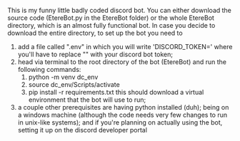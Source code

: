 This is my funny little badly coded discord bot. You can either download the source code (EtereBot.py in the EtereBot folder) or the whole EtereBot directory, which is an almost fully functional bot.
In case you decide to download the entire directory, to set up the bot you need to
  1. add a file called ".env" in which you will write 'DISCORD_TOKEN=<token>' where you'll have to replace "<token>" with your discord bot token;
  2. head via terminal to the root directory of the bot (EtereBot) and run the following commands:
       1. python -m venv dc_env
       2. source dc_env/Scripts/activate
       3. pip install -r requirements.txt
     this should download a virtual environment that the bot will use to run;
  3. a couple other prerequisites are having python installed (duh); being on a windows machine (although the code needs very few changes to run in unix-like systems); and if you're planning on actually using the bot, setting it up on the discord developer portal
